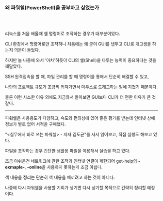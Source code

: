 ### 왜 파워쉘(PowerShell)을 공부하고 싶었는가
<br>
<br>



리눅스를 처음 배울때 쉘 명령어로 조작하는 경우가 대부분이었다.

CLI 환경에서 명령어로만 조작하니 처음에는 왜 굳이 GUI를 냅두고 CLI로 개고생을 하는지 의문이 들었다.

하지만 늘 나중에 와서 '아차'하듯이 CLI의 쉘(Shell)을 다루는 능력이 중요하다는 것을 깨달았다.

SSH 원격접속을 할 때, 파일 관리를 할 때 명령어를 통해서 단순히 해결할 수 있고,

나만의 프로젝트 규모가 조금씩 커져가면서 마우스로 드래그하는 일에 지쳤기 때문이다.

물론 이런 사소한 이유 외에도 지금와서 돌아보면 GUI보다 CLI가 더 편한 이유가 큰 것 같다.

--------------

파워쉘은 사용용도가 다양하고, 속도와 편의성에 있어 좋은 평가를 받는데 인터넷 상에 정보가 별로 없어 서적을 구매했다.

"<실무에서 바로 쓰는 파워셸> - 저자 김도균"를 사서 읽어보고, 직접 실행도 해보고 있다.

파일을 조작하는 경우 간단한 샘플용 파일을 이용해서 실습을 하고 있다.

조금 아쉬운건 네트워크에 관한 조작과 인터넷 연결이 제한되어 get-help의 **-exmaple-**, **-online**을 사용하지 못하는게 조금 아쉽다.

책 내용을 정리는 단순히 책 내용을 베끼려고 하는 것이 아니다.

나중에 다시 파워쉘을 사용할 기회가 생기면 다시 상기할 목적으로 간략히 정리할 예정이다.
